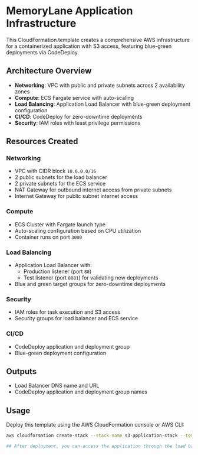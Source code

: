 # MemoryLane Application Infrastructure

This CloudFormation template creates a comprehensive AWS infrastructure for a containerized application with S3 access, featuring blue-green deployments via CodeDeploy.

## Architecture Overview

- **Networking**: VPC with public and private subnets across 2 availability zones
- **Compute**: ECS Fargate service with auto-scaling
- **Load Balancing**: Application Load Balancer with blue-green deployment configuration
- **CI/CD**: CodeDeploy for zero-downtime deployments
- **Security**: IAM roles with least privilege permissions

## Resources Created

### Networking

- VPC with CIDR block `10.0.0.0/16`
- 2 public subnets for the load balancer
- 2 private subnets for the ECS service
- NAT Gateway for outbound internet access from private subnets
- Internet Gateway for public subnet internet access

### Compute

- ECS Cluster with Fargate launch type
- Auto-scaling configuration based on CPU utilization
- Container runs on port `3000`

### Load Balancing

- Application Load Balancer with:
  - Production listener (port `80`)
  - Test listener (port `8081`) for validating new deployments
- Blue and green target groups for zero-downtime deployments

### Security

- IAM roles for task execution and S3 access
- Security groups for load balancer and ECS service

### CI/CD

- CodeDeploy application and deployment group
- Blue-green deployment configuration

## Outputs

- Load Balancer DNS name and URL
- CodeDeploy application and deployment group names

## Usage

Deploy this template using the AWS CloudFormation console or AWS CLI:

```bash
aws cloudformation create-stack --stack-name s3-application-stack --template-body file://template.yaml --capabilities CAPABILITY_IAM

## After deployment, you can access the application through the load balancer URL provided in the outputs.
